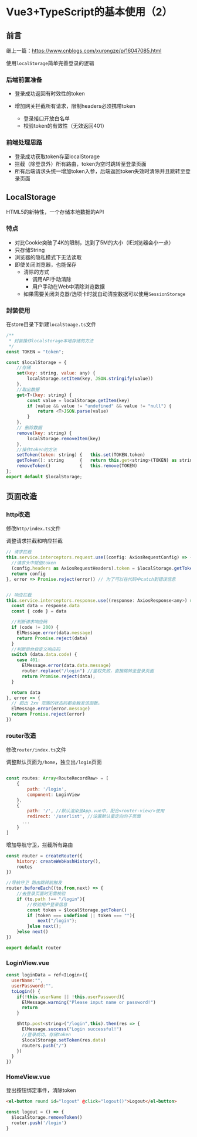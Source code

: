 # Vue3+TypeScript的基本使用（2）

## 前言

继上一篇：https://www.cnblogs.com/xurongze/p/16047085.html

使用`localStorage`简单完善登录的逻辑

### 后端前置准备

- 登录成功返回有时效性的token

- 增加网关拦截所有请求，限制headers必须携带token
  - 登录接口开放白名单
  - 校验token的有效性（无效返回401）

### 前端处理思路

- 登录成功获取token存至localStorage
- 拦截（除登录外）所有路由，token为空时跳转至登录页面
- 所有后端请求头统一增加token入参，后端返回token失效时清除并且跳转至登录页面

## LocalStorage

HTML5的新特性，一个存储本地数据的API

### 特点

- 对比Cookie突破了4K的限制，达到了5M的大小（IE浏览器会小一点）
- 只存储String
- 浏览器的隐私模式下无法读取
- 即使关闭浏览器，也能保存
  - 清除的方式
    - 调用API手动清除
    - 用户手动在Web中清除浏览数据
  - 如果需要关闭浏览器/选项卡时就自动清空数据可以使用`SessionStorage`

### 封装使用

在store目录下新建`localStoage.ts`文件

```js
/**
 * 封装操作localstorage本地存储的方法
 */
const TOKEN = "token";

const $localStorage = {
    //存储
    set(key: string, value: any) {
        localStorage.setItem(key, JSON.stringify(value))
    },
    //取出数据
    get<T>(key: string) {
        const value = localStorage.getItem(key)
        if (value && value != "undefined" && value != "null") {
            return <T>JSON.parse(value)
        }
    },
    // 删除数据
    remove(key: string) {
        localStorage.removeItem(key)
    },
    //操作token的方法
    setToken(token: string) {   this.set(TOKEN,token)                       },
    getToken(): string      {   return this.get<string>(TOKEN) as string    },
    removeToken()           {   this.remove(TOKEN)                          }
};
export default $localStorage;
```

## 页面改造

### http改造

修改`http/index.ts`文件

调整请求拦截和响应拦截

```js
// 请求拦截
this.service.interceptors.request.use((config: AxiosRequestConfig) => {
  //请求头中赋值token
  (config.headers as AxiosRequestHeaders).token = $localStorage.getToken();
  return config
}, error => Promise.reject(error)) // 为了可以在代码中catch到错误信息


// 响应拦截
this.service.interceptors.response.use((response: AxiosResponse<any>) => {
  const data = response.data
  const { code } = data

  //判断请求响应码
  if (code != 200) {
    ElMessage.error(data.message)
    return Promise.reject(data)
  }
  //判断后台自定义响应码
  switch (data.data.code) {
    case 401:
      ElMessage.error(data.data.message)
      router.replace("/login") //鉴权失败，直接跳转至登录页面
      return Promise.reject(data);
  }

  return data
}, error => {
  // 超出 2xx 范围的状态码都会触发该函数。
  ElMessage.error(error.message)
  return Promise.reject(error)
})
```

### router改造

修改`router/index.ts`文件

调整默认页面为`/home`，独立出`/login`页面

```js

const routes: Array<RouteRecordRaw> = [
    {
        path: '/login',
        component: LoginView
    },
    {
        path: '/', //默认渲染至App.vue中，配合<router-view/>使用
        redirect: '/userlist', //设置默认重定向的子页面
      ...
    }
]
```

增加导航守卫，拦截所有路由

```js
const router = createRouter({
    history: createWebHashHistory(),
    routes
})

//导航守卫 路由跳转前触发
router.beforeEach((to,from,next) => {
    //去登录页面时无需校验
    if (to.path !== "/login"){
        //校验用户登录信息
        const token = $localStorage.getToken()
        if (token === undefined || token === ""){
            next("/login");
        }else next();
    }else next()
})

export default router
```

### LoginView.vue

```js
const loginData = ref<ILogin>({
  userName:"",
  userPassword:"",
  toLogin() {
    if(!this.userName || !this.userPassword){
      ElMessage.warning("Please input name or password!")
      return
    }

    $http.post<string>("/login",this).then(res => {
      ElMessage.success("Login successful!")
      //登录成功，存储token
      $localStorage.setToken(res.data)
      routers.push("/")
    })
  }
})
```

### HomeView.vue

登出按钮绑定事件，清除token

```html
<el-button round id="logout" @click="logout()">Logout</el-button>
```

```js
const logout = () => {
  $localStorage.removeToken()
  router.push('/login')
}
```
